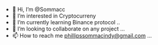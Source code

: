 - 👋 Hi, I’m @Sommacc
- 👀 I’m interested in Cryptocurreny 
- 🌱 I’m currently learning Binance protocol ..
- 💞️ I’m looking to collaborate on any project ...
- 📫 How to reach me phillipssommacindy@gmail.com ...

<!---
Sommacc/Sommacc is a ✨ special ✨ repository because its `README.md` (this file) appears on your GitHub profile.
You can click the Preview link to take a look at your changes.
--->
